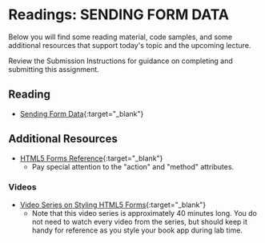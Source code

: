 # Readings: SENDING FORM DATA

Below you will find some reading material, code samples, and some additional resources that support today's topic and the upcoming lecture.

Review the Submission Instructions for guidance on completing and submitting this assignment.

## Reading

- [Sending Form Data](https://developer.mozilla.org/en-US/docs/Learn/HTML/Forms/Sending_and_retrieving_form_data){:target="_blank"}

## Additional Resources

- [HTML5 Forms Reference](https://htmlreference.io/forms/){:target="_blank"}
  - Pay special attention to the "action" and "method" attributes.

### Videos

- [Video Series on Styling HTML5 Forms](https://www.youtube.com/playlist?list=PL4cUxeGkcC9g5_p_BVUGWykHfqx6bb7qK){:target="_blank"}
  - Note that this video series is approximately 40 minutes long. You do not need to watch every video from the series, but should keep it handy for reference as you style your book app during lab time.

<!-- ### Bookmark/Skim

PLACEHOLDER -->
